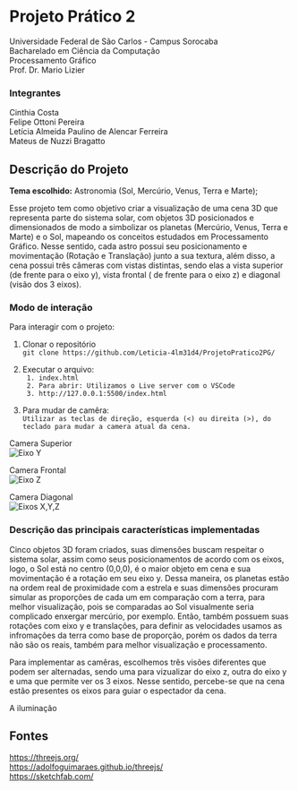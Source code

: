 # Projeto Prático 2  
Universidade Federal de São Carlos - Campus Sorocaba <br>
Bacharelado em Ciência da Computação <br>
Processamento Gráfico <br>
Prof. Dr. Mario Lizier <br>

### Integrantes
Cinthia Costa <br>
Felipe Ottoni Pereira <br>
Letícia Almeida Paulino de Alencar Ferreira <br>
Mateus de Nuzzi Bragatto <br>

## Descrição do Projeto
**Tema escolhido:** Astronomia (Sol, Mercúrio, Venus, Terra e Marte); <br>

Esse projeto tem como objetivo criar a visualização de uma cena 3D que representa parte do sistema solar, com objetos 3D posicionados e dimensionados de modo a simbolizar os planetas (Mercúrio, Venus, Terra e Marte) e o Sol, mapeando os conceitos estudados em Processamento Gráfico. Nesse sentido, cada astro possui seu posicionamento e movimentação (Rotação e Translação) junto a sua textura, além disso, a cena possui três câmeras com vistas distintas, sendo elas a vista superior (de frente para o eixo y), vista frontal ( de frente para o eixo z) e diagonal (visão dos 3 eixos).

### Modo de interação
Para interagir com o projeto:
1. Clonar o repositório<br>
```git clone https://github.com/Leticia-4lm31d4/ProjetoPratico2PG/```
2. Executar o arquivo:<br> 
``` 1. index.html``` <br>
``` 2. Para abrir: Utilizamos o Live server com o VSCode```<br>
``` 3. http://127.0.0.1:5500/index.html```


3. Para mudar de camêra:<br>
```Utilizar as teclas de direção, esquerda (<) ou direita (>), do teclado para mudar a camera atual da cena.```

Camera Superior<br>
![Eixo Y](/imagens/eixoy.png)

Camera Frontal<br>
![Eixo Z](/imagens/eixoz.png)

Camera Diagonal<br>
![Eixos X,Y,Z](/imagens/eixoxyz.png)


### Descrição das principais características implementadas
<p>Cinco objetos 3D foram criados, suas dimensões buscam respeitar o sistema solar, assim como seus posicionamentos de acordo com os eixos, logo, o Sol está no centro (0,0,0), é o maior objeto em cena e sua movimentação é a rotação em seu eixo y. Dessa maneira, os planetas estão na ordem real de proximidade com a estrela e suas dimensões procuram simular as proporções de cada um em comparação com a terra, para melhor visualização, pois se comparadas ao Sol visualmente seria complicado enxergar mercúrio, por exemplo. Então, também possuem suas rotações com eixo y e translações, para definir as velocidades usamos as infromações da terra como base de proporção, porém os dados da terra não são os reais, também para melhor visualização e processamento.</p>
<p>Para implementar as camêras, escolhemos três visões diferentes que podem ser alternadas, sendo uma para vizualizar do eixo z, outra do eixo y e uma que permite ver os 3 eixos. Nesse sentido, percebe-se que na cena estão presentes os eixos para guiar o espectador da cena.</p>
A iluminação

## Fontes 
https://threejs.org/ <br>
https://adolfoguimaraes.github.io/threejs/ <br>
https://sketchfab.com/